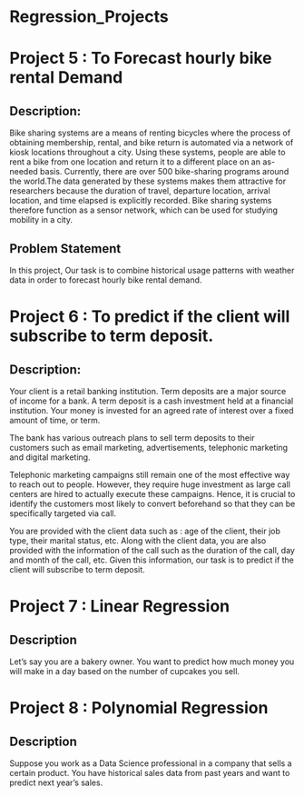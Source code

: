 # Regression_Projects

# Project 5 : To Forecast hourly bike rental Demand

## Description:
Bike sharing systems are a means of renting bicycles where the process of
obtaining membership, rental, and bike return is automated via a network of
kiosk locations throughout a city. Using these systems, people are able to
rent a bike from one location and return it to a different place on an
as-needed basis. Currently, there are over 500 bike-sharing programs
around the world.The data generated by these systems makes them attractive for
researchers because the duration of travel, departure location, arrival
location, and time elapsed is explicitly recorded. Bike sharing systems
therefore function as a sensor network, which can be used for studying
mobility in a city.

## Problem Statement
In this project, Our task is to combine historical usage patterns with
weather data in order to forecast hourly bike rental demand.

# Project 6 : To predict if the client will subscribe to term deposit.

## Description:
Your client is a retail banking institution. Term deposits are a major source
of income for a bank.
A term deposit is a cash investment held at a financial institution. Your
money is invested for an agreed rate of interest over a fixed amount of
time, or term.

The bank has various outreach plans to sell term deposits to their
customers such as email marketing, advertisements, telephonic marketing
and digital marketing.

Telephonic marketing campaigns still remain one of the most effective way
to reach out to people. However, they require huge investment as large call
centers are hired to actually execute these campaigns. Hence, it is crucial
to identify the customers most likely to convert beforehand so that they can
be specifically targeted via call.

You are provided with the client data such as : age of the client, their job
type, their marital status, etc. Along with the client data, you are also
provided with the information of the call such as the duration of the call, day
and month of the call, etc. Given this information, our task is to predict if
the client will subscribe to term deposit.

# Project 7 : Linear Regression

## Description
Let’s say you are a bakery owner. You want to predict how much money you will make in a day based on the number of cupcakes you sell.

# Project 8 : Polynomial Regression

## Description
Suppose you work as a Data Science professional in a company that sells a certain product. You have historical sales data from past years and want to predict next year’s sales.
